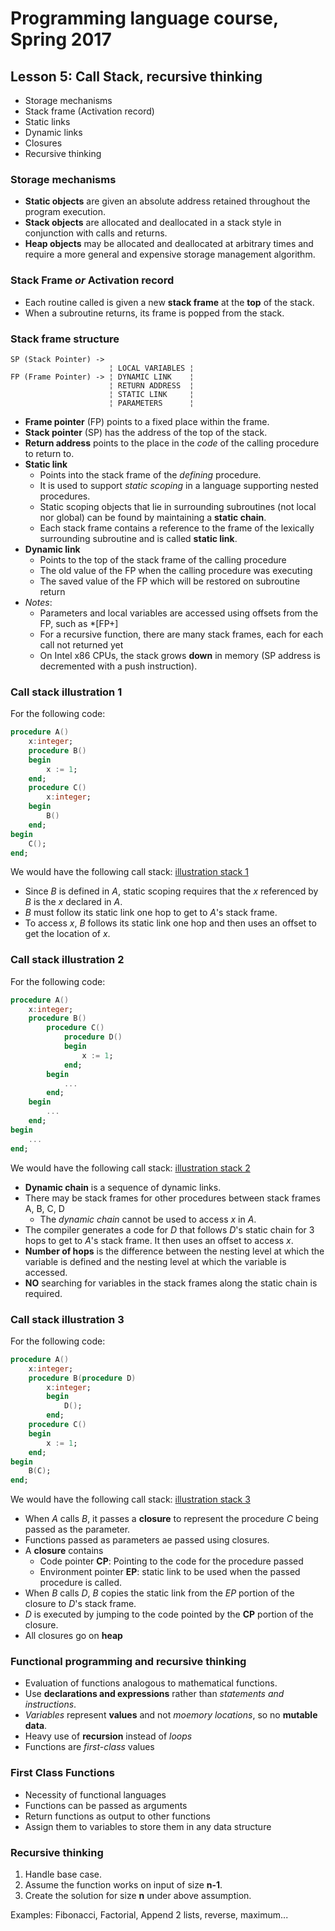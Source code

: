 # Programming language course, Spring 2017

## Lesson 5: Call Stack, recursive thinking

- Storage mechanisms
- Stack frame (Activation record)
- Static links
- Dynamic links
- Closures
- Recursive thinking

### Storage mechanisms
- **Static objects** are given an absolute address retained throughout the program execution.
- **Stack objects** are allocated and deallocated in a stack style in conjunction with calls and returns.
- **Heap objects** may be allocated and deallocated at arbitrary times and require a more general and expensive storage management algorithm.

### Stack Frame *or* Activation record
- Each routine called is given a new **stack frame** at the **top** of the stack.
- When a subroutine returns, its frame is popped from the stack.

### Stack frame structure
```
SP (Stack Pointer) ->
                      ¦ LOCAL VARIABLES ¦
FP (Frame Pointer) -> ¦ DYNAMIC LINK    ¦
                      ¦ RETURN ADDRESS  ¦
                      ¦ STATIC LINK     ¦
                      ¦ PARAMETERS      ¦
```
- **Frame pointer** (FP) points to a fixed place within the frame.
- **Stack pointer** (SP) has the address of the top of the stack.
- **Return address** points to the place in the *code* of the calling procedure to return to.
- **Static link**
    - Points into the stack frame of the *defining* procedure.
    - It is used to support *static scoping* in a language supporting nested procedures. 
    - Static scoping objects that lie in surrounding subroutines (not local nor global) can  be found by maintaining a **static chain**.
    - Each stack frame contains a reference to the frame of the lexically surrounding subroutine and is called **static link**.
- **Dynamic link**
    - Points to the top of the stack frame of the calling procedure
    - The old value of the FP when the calling procedure was executing
    - The saved value of the FP which will be restored on subroutine return
- *Notes*:
    - Parameters and local variables are accessed using offsets from the FP, such as *[FP+]
    - For a recursive function, there are many stack frames, each for each call not returned yet
    - On Intel x86 CPUs, the stack grows **down** in memory (SP address is decremented with a push instruction).
    
### Call stack illustration 1
For the following code:
```ada
procedure A()
    x:integer;
    procedure B()
    begin
        x := 1;
    end;
    procedure C()
        x:integer;
    begin
        B()
    end;
begin
    C();
end;
```

We would have the following call stack:
[illustration stack 1][stack_1]

- Since *B* is defined in *A*, static scoping requires that the *x* referenced by *B* is the *x* declared in *A*.
- *B* must follow its static link one hop to get to *A*'s stack frame.
- To access *x*, *B* follows its static link one hop and then uses an offset to get the location of *x*. 


### Call stack illustration 2
For the following code:
```ada
procedure A()
    x:integer;
    procedure B()
        procedure C()
            procedure D()
            begin
                x := 1;
            end;
        begin
            ...
        end;
    begin
        ...
    end;
begin
    ...
end;
```

We would have the following call stack:
[illustration stack 2][stack_2]

- **Dynamic chain** is a sequence of dynamic links.
- There may be stack frames for other procedures between stack frames A, B, C, D
    - The *dynamic chain* cannot be used to access *x* in *A*.
- The compiler generates a code for *D* that follows *D*'s static chain for 3 hops to get to *A*'s stack frame. It then uses an offset to access *x*.
- **Number of hops** is the difference between the nesting level at which the variable is defined and the nesting level at which the variable is accessed.
- **NO** searching for variables in the stack frames along the static chain is required.

### Call stack illustration 3
For the following code:
```ada
procedure A()
    x:integer;
    procedure B(procedure D)
        x:integer;
        begin
            D();
        end;
    procedure C()
    begin
        x := 1;
    end;
begin
    B(C);
end;
```

We would have the following call stack:
[illustration stack 3][stack_3]

- When *A* calls *B*, it passes a **closure** to represent the procedure *C* being passed as the parameter.
- Functions passed as parameters ae passed using closures.
- A **closure** contains
    - Code pointer **CP**: Pointing to the code for the procedure passed
    - Environment pointer **EP**: static link to be used when the passed procedure is called.
- When *B* calls *D*, *B* copies the static link from the *EP* portion of the closure to *D*'s stack frame.
- *D* is executed by jumping to the code pointed by the **CP** portion of the closure.
- All closures go on **heap**

### Functional programming and recursive thinking
- Evaluation of functions analogous to mathematical functions.
- Use **declarations and expressions** rather than *statements and instructions*.
- *Variables* represent **values** and not *moemory locations*, so no **mutable data**.
- Heavy use of **recursion** instead of *loops*
- Functions are *first-class* values

### First Class Functions
- Necessity of functional languages
- Functions can be passed as arguments
- Return functions as output to other functions
- Assign them to variables to store them in any data structure

### Recursive thinking
1. Handle base case.
2. Assume the function works on input of size **n-1**.
3. Create the solution for size **n** under above assumption.

Examples: Fibonacci, Factorial, Append 2 lists, reverse, maximum...


[stack_1]: stack_1.jpg
[stack_2]: stack_2.jpg
[stack_3]: stack_3.jpg